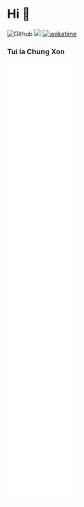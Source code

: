 # Hi 👋 

<!---### I have a dream to have a lot of money 💸--->
<!---https://github.com/antonkomarev/github-profile-views-counter--->
![Github](https://img.shields.io/github/last-commit/lesonlhld/lesonlhld) ![](https://komarev.com/ghpvc/?username=lesonlhld&style=flat&color=brightgreen) [![wakatime](https://wakatime.com/badge/user/492233ad-0ac5-4796-881e-7090c06327d8.svg)](https://wakatime.com/@492233ad-0ac5-4796-881e-7090c06327d8)

### Tui la Chung Xon
<!---https://github.com/vn7n24fzkq/github-profile-summary-cards--->

<!---![Le Trung Son's Streak](https://github-readme-streak-stats.herokuapp.com/?user=lesonlhld&)--->

<!---![Le Trung Son's GitHub stats](https://github-readme-stats.vercel.app/api?username=lesonlhld&show_icons=true&count_private=true&theme=buefy)--->

<!---![Le Trung Son's Wakatime](https://github-readme-stats.vercel.app/api/wakatime?username=@lesonlhld&layout=compact&theme=buefy) ![Le Trung Son Top Langs](https://github-readme-stats.vercel.app/api/top-langs/?username=lesonlhld&layout=compact&langs_count=10&theme=buefy)--->

<!-- <a href="https://www.buymeacoffee.com/leson"><img src="https://cdn.buymeacoffee.com/buttons/v2/default-yellow.png" height="60"></a> -->

<!-- [![ko-fi](https://ko-fi.com/img/githubbutton_sm.svg)](https://ko-fi.com/S6S614DZRY) -->

<a href="https://metrics.lecoq.io/insights/chungxon" target="_blank">
  <img src="/github-metrics.svg" alt="Metrics">
</a>
